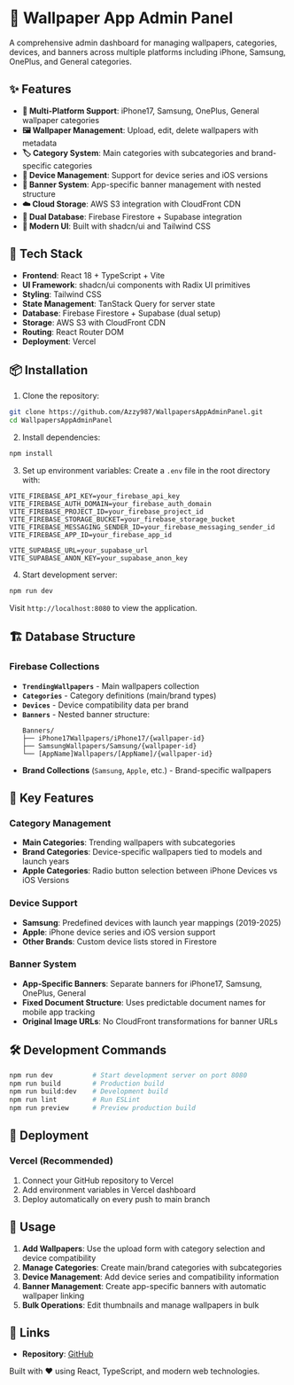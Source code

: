 # 🎨 Wallpaper App Admin Panel

A comprehensive admin dashboard for managing wallpapers, categories, devices, and banners across multiple platforms including iPhone, Samsung, OnePlus, and General categories.

## ✨ Features

- **📱 Multi-Platform Support**: iPhone17, Samsung, OnePlus, General wallpaper categories
- **🖼️ Wallpaper Management**: Upload, edit, delete wallpapers with metadata
- **🏷️ Category System**: Main categories with subcategories and brand-specific categories
- **📱 Device Management**: Support for device series and iOS versions
- **🎯 Banner System**: App-specific banner management with nested structure
- **☁️ Cloud Storage**: AWS S3 integration with CloudFront CDN
- **🔄 Dual Database**: Firebase Firestore + Supabase integration
- **🎨 Modern UI**: Built with shadcn/ui and Tailwind CSS

## 🚀 Tech Stack

- **Frontend**: React 18 + TypeScript + Vite
- **UI Framework**: shadcn/ui components with Radix UI primitives
- **Styling**: Tailwind CSS
- **State Management**: TanStack Query for server state
- **Database**: Firebase Firestore + Supabase (dual setup)
- **Storage**: AWS S3 with CloudFront CDN
- **Routing**: React Router DOM
- **Deployment**: Vercel

## 📦 Installation

1. Clone the repository:
```bash
git clone https://github.com/Azzy987/WallpapersAppAdminPanel.git
cd WallpapersAppAdminPanel
```

2. Install dependencies:
```bash
npm install
```

3. Set up environment variables:
Create a `.env` file in the root directory with:
```env
VITE_FIREBASE_API_KEY=your_firebase_api_key
VITE_FIREBASE_AUTH_DOMAIN=your_firebase_auth_domain
VITE_FIREBASE_PROJECT_ID=your_firebase_project_id
VITE_FIREBASE_STORAGE_BUCKET=your_firebase_storage_bucket
VITE_FIREBASE_MESSAGING_SENDER_ID=your_firebase_messaging_sender_id
VITE_FIREBASE_APP_ID=your_firebase_app_id

VITE_SUPABASE_URL=your_supabase_url
VITE_SUPABASE_ANON_KEY=your_supabase_anon_key
```

4. Start development server:
```bash
npm run dev
```

Visit `http://localhost:8080` to view the application.

## 🏗️ Database Structure

### Firebase Collections
- **`TrendingWallpapers`** - Main wallpapers collection
- **`Categories`** - Category definitions (main/brand types)
- **`Devices`** - Device compatibility data per brand
- **`Banners`** - Nested banner structure:
  ```
  Banners/
  ├── iPhone17Wallpapers/iPhone17/{wallpaper-id}
  ├── SamsungWallpapers/Samsung/{wallpaper-id}
  └── [AppName]Wallpapers/[AppName]/{wallpaper-id}
  ```
- **Brand Collections** (`Samsung`, `Apple`, etc.) - Brand-specific wallpapers

## 🎯 Key Features

### Category Management
- **Main Categories**: Trending wallpapers with subcategories
- **Brand Categories**: Device-specific wallpapers tied to models and launch years
- **Apple Categories**: Radio button selection between iPhone Devices vs iOS Versions

### Device Support
- **Samsung**: Predefined devices with launch year mappings (2019-2025)
- **Apple**: iPhone device series and iOS version support
- **Other Brands**: Custom device lists stored in Firestore

### Banner System
- **App-Specific Banners**: Separate banners for iPhone17, Samsung, OnePlus, General
- **Fixed Document Structure**: Uses predictable document names for mobile app tracking
- **Original Image URLs**: No CloudFront transformations for banner URLs

## 🛠️ Development Commands

```bash
npm run dev          # Start development server on port 8080
npm run build        # Production build
npm run build:dev    # Development build  
npm run lint         # Run ESLint
npm run preview      # Preview production build
```

## 🚀 Deployment

### Vercel (Recommended)
1. Connect your GitHub repository to Vercel
2. Add environment variables in Vercel dashboard
3. Deploy automatically on every push to main branch

## 📝 Usage

1. **Add Wallpapers**: Use the upload form with category selection and device compatibility
2. **Manage Categories**: Create main/brand categories with subcategories
3. **Device Management**: Add device series and compatibility information
4. **Banner Management**: Create app-specific banners with automatic wallpaper linking
5. **Bulk Operations**: Edit thumbnails and manage wallpapers in bulk

## 🔗 Links

- **Repository**: [GitHub](https://github.com/Azzy987/WallpapersAppAdminPanel)

Built with ❤️ using React, TypeScript, and modern web technologies.